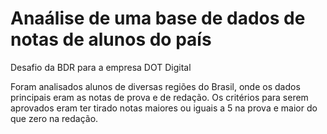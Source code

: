 # Anaálise de uma base de dados de notas de alunos do país
Desafio da BDR para a empresa DOT Digital

  Foram analisados alunos de diversas regiões do Brasil, onde os dados principais eram as notas de prova e de redação. Os critérios para serem aprovados eram ter tirado notas maiores ou iguais a 5 na prova e maior do que zero na redação.
